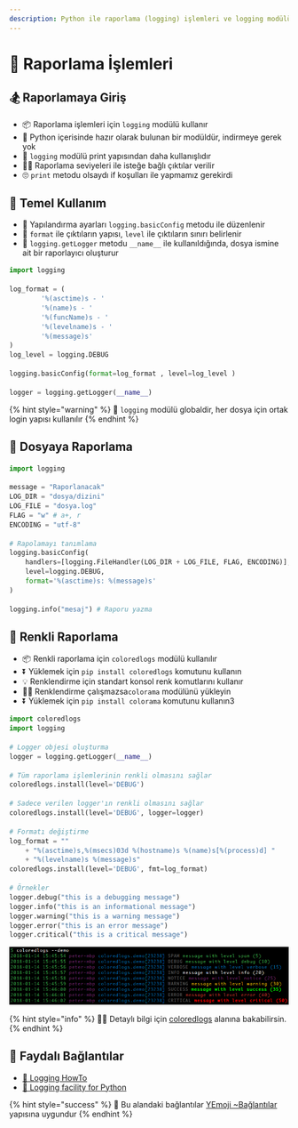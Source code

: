 ```yaml
---
description: Python ile raporlama (logging) işlemleri ve logging modülünün kullanımı
---
```


# 📜 Raporlama İşlemleri

## 🏂 Raporlamaya Giriş

* 📦 Raporlama işlemleri için `logging` modülü kullanır
* 🍱 Python içerisinde hazır olarak bulunan bir modüldür, indirmeye gerek yok
* 📜 `logging` modülü print yapısından daha kullanışlıdır
* 👮‍♂️ Raporlama seviyeleri ile isteğe bağlı çıktılar verilir
* 🙄 `print` metodu olsaydı if koşulları ile yapmamız gerekirdi

## 🎌 Temel Kullanım

* 🔨 Yapılandırma ayarları `logging.basicConfig` metodu ile düzenlenir
* 💎 `format` ile çıktıların yapısı, `level` ile çıktıların sınırı belirlenir
* 🚀 `logging.getLogger` metodu `__name__` ile kullanıldığında, dosya ismine ait bir raporlayıcı oluşturur

```python
import logging

log_format = (
        '%(asctime)s - '
        '%(name)s - '
        '%(funcName)s - '
        '%(levelname)s - '
        '%(message)s'
)
log_level = logging.DEBUG

logging.basicConfig(format=log_format , level=log_level )

logger = logging.getLogger(__name__)
```

{% hint style="warning" %}
📢 `logging` modülü globaldir, her dosya için ortak login yapısı kullanılır
{% endhint %}

## 📂 Dosyaya Raporlama

```python
import logging

message = "Raporlanacak"
LOG_DIR = "dosya/dizini"
LOG_FILE = "dosya.log"
FLAG = "w" # a+, r
ENCODING = "utf-8"

# Rapolamayı tanımlama
logging.basicConfig(
    handlers=[logging.FileHandler(LOG_DIR + LOG_FILE, FLAG, ENCODING)], 
    level=logging.DEBUG,
    format='%(asctime)s: %(message)s'
)

logging.info("mesaj") # Raporu yazma
```

## 🎨 Renkli Raporlama

* 📦 Renkli raporlama için `coloredlogs` modülü kullanılır
* ⏬ Yüklemek için `pip install coloredlogs` komutunu kullanın
* 💡 Renklendirme için standart konsol renk komutlarını kullanır
* 👨‍🔧 Renklendirme çalışmazsa`colorama` modülünü yükleyin
* ⏬ Yüklemek için `pip install colorama` komutunu kullanın3

```python
import coloredlogs
import logging

# Logger objesi oluşturma
logger = logging.getLogger(__name__)

# Tüm raporlama işlemlerinin renkli olmasını sağlar
coloredlogs.install(level='DEBUG')

# Sadece verilen logger'ın renkli olmasını sağlar
coloredlogs.install(level='DEBUG', logger=logger)

# Formatı değiştirme
log_format = ""
    + "%(asctime)s,%(msecs)03d %(hostname)s %(name)s[%(process)d] "
    + "%(levelname)s %(message)s"
coloredlogs.install(level='DEBUG', fmt=log_format)

# Örnekler
logger.debug("this is a debugging message")
logger.info("this is an informational message")
logger.warning("this is a warning message")
logger.error("this is an error message")
logger.critical("this is a critical message")

```

![](../.gitbook/assets/coloredlogs_example.png)

{% hint style="info" %}
‍🧙‍♂ Detaylı bilgi için [coloredlogs](https://coloredlogs.readthedocs.io/en/latest/readme.html) alanına bakabilirsin.
{% endhint %}

## 🔗 Faydalı Bağlantılar

* [📖 Logging HowTo](https://docs.python.org/3/howto/logging.html)
* [📖 Logging facility for Python](https://docs.python.org/3/library/logging.html)

{% hint style="success" %}
🚀 Bu alandaki bağlantılar [YEmoji ~Bağlantılar](https://emoji.yemreak.com/kullanim/baglantilar) yapısına uygundur
{% endhint %}

